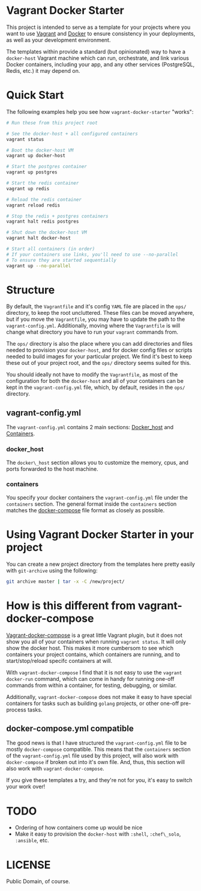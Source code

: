 # Vagrant Docker Starter

This project is intended to serve as a template for your projects
where you want to use [Vagrant](http://vagrantup.com) and
[Docker](http://docker.com) to ensure consistency
in your deployments, as well as your development environment.

The templates within provide a standard (but opinionated) way to have a
`docker-host` Vagrant machine which can run, orchestrate, and link
various Docker containers, including your app, and any other services
(PostgreSQL, Redis, etc.) it may depend on.

# Quick Start

The following examples help you see how `vagrant-docker-starter` "works":

```bash
# Run these from this project root

# See the docker-host + all configured containers
vagrant status

# Boot the docker-host VM
vagrant up docker-host

# Start the postgres container
vagrant up postgres

# Start the redis container
vagrant up redis

# Reload the redis container
vagrant reload redis

# Stop the redis + postgres containers
vagrant halt redis postgres

# Shut down the docker-host VM
vagrant halt docker-host

# Start all containers (in order)
# If your containers use links, you'll need to use --no-parallel
# To ensure they are started sequentially
vagrant up --no-parallel
```

# Structure

By default, the `Vagrantfile` and it's config `YAML` file are placed in the
`ops/` directory, to keep the root uncluttered.  These files can be moved
anywhere, but if you move the `Vagrantfile`, you may have to update the path
to the `vagrant-config.yml`.  Additionally, moving where the `Vagrantfile` is
will change what directory you have to run your `vagrant` commands from.

The `ops/` directory is also the place where you can add directories and files
needed to provision your `docker-host`, and for docker config files or scripts
needed to build images for your particular project.  We find it's best to
keep these out of your project root, and the `ops/` directory seems suited
for this.

You should ideally not have to modify the `Vagrantfile`, as most of the
configuration for both the `docker-host` and all of your containers can be
kept in the `vagrant-config.yml` file, which, by default, resides in the
`ops/` directory.

## vagrant-config.yml

The `vagrant-config.yml` contains 2 main sections:
[Docker_host](#docker_host) and [Containers](#containers).

### docker\_host

The `docker\_host` section allows you to customize the memory, cpus, and 
ports forwarded to the host machine.

### containers

You specify your docker containers the `vagrant-config.yml` file under the
`containers` section.  The general format inside the `containers` section
matches the [docker-compose](https://docs.docker.com/compose/compose-file/)
file format as closely as possible.

# Using Vagrant Docker Starter in your project

You can create a new project directory from the templates here pretty easily
with `git-archive` using the following:

```bash
git archive master | tar -x -C /new/project/
```

# How is this different from vagrant-docker-compose

[Vagrant-docker-compose](https://github.com/leighmcculloch/vagrant-docker-compose)
is a great little Vagrant plugin, but it does not show you all of your
containers when running `vagrant status`.  It will only show the docker host.
This makes it more cumbersom to see which containers your project contains,
which containers are running, and to start/stop/reload specifc containers at
will.

With `vagrant-docker-compose` I find that it is not easy to use the
`vagrant docker-run` command, which can come in handy for running one-off
commands from within a container, for testing, debugging, or similar.

Additionally, `vagrant-docker-compose` does not make it easy to have special
containers for tasks such as building `golang` projects, or other one-off
pre-process tasks.

## docker-compose.yml compatible

The good news is that I have structured the `vagrant-config.yml` file
to be mostly `docker-compose` compatible.  This means that the `containers`
section of the `vagrant-config.yml` file used by this project, will also
work with `docker-compose` if broken out into it's own file.  And, thus,
this section will also work with `vagrant-docker-compose`.

If you give these templates a try, and they're not for you, it's easy to
switch your work over!

# TODO

* Ordering of how containers come up would be nice
* Make it easy to provision the `docker-host` with `:shell`, `:chef\_solo`,
  `:ansible`, etc.

# LICENSE

Public Domain, of course.
